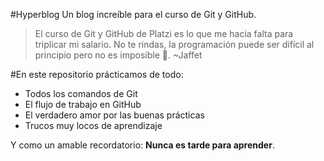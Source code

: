 #Hyperblog
Un blog increíble para el curso de Git y GitHub.
>El curso de Git y GitHub de Platzi es lo que me hacia falta para triplicar mi salario.
No te rindas, la programación puede ser difícil al principio pero no es imposible 💚.
>~Jaffet

#En este repositorio prácticamos de todo:
- Todos los comandos de Git
- El flujo de trabajo en GitHub
- El verdadero amor por las buenas prácticas
- Trucos muy locos de aprendizaje

Y como un amable recordatorio: **Nunca es tarde para aprender**.
